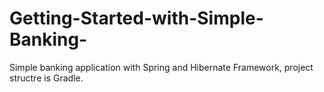 # Getting-Started-with-Simple-Banking-
Simple banking application with Spring and Hibernate Framework, project structre is Gradle.
